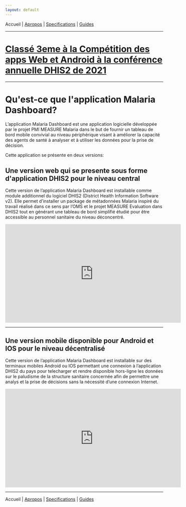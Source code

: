 ```yaml
---
layout: default
---
```

Accueil | [Apropos](./about.md) | [Specifications](./specs.md) | [Guides](./userguide.md)



* * * 
# [Classé 3eme à la Compétition des apps Web et Android à la conférence annuelle DHIS2 de 2021](https://www.youtube.com/watch?v=w4NLMA2Serg&list=PLo6Seh-066Ry07Eicb2QhE3B5URWZPbb2&index=37)
* * *


# Qu'est-ce que l'application Malaria Dashboard?

L’application Malaria Dashboard est une application logicielle développée par le projet PMI MEASURE Malaria dans le but de fournir un tableau de bord mobile convivial au niveau périphérique visant à améliorer la capacité des agents de santé à analyser et à utiliser les données pour la prise de décision.

Cette application se présente en deux versions:

## Une version web qui se presente sous forme d'application DHIS2 pour le niveau central

Cette version de l’application Malaria Dashboard est installable comme module additionnel du logiciel DHIS2 (District Health Information Software v2). Elle permet d’installer un package de métadonnées Malaria inspiré du travail réalisé dans ce sens par l’OMS et le projet MEASURE Evaluation dans DHIS2 tout en générant une tableau de bord simplifié étudié pour être accessible au personnel sanitaire du niveau déconcentré.

<iframe width="560" height="315" src="https://www.youtube.com/embed/zqi4HxoEVvM" title="YouTube video player" frameborder="0" allow="accelerometer; autoplay; clipboard-write; encrypted-media; gyroscope; picture-in-picture" allowfullscreen></iframe>



* * *


## Une version mobile disponible pour Android et IOS pour le niveau décentralisé
Cette version de l’application Malaria Dashboard est installable sur des terminaux mobiles Android ou IOS permettant une connexion à l’application DHIS2 du pays pour telecharger et rendre disponible hors-ligne les données sur le paludisme de la structure sanitaire concernée afin de permettre une analys et la prise de décisions sans la nécessité d’une connexion Internet.

<iframe width="560" height="315" src="https://www.youtube.com/embed/YifPLQ1qNCE" title="YouTube video player" frameborder="0" allow="accelerometer; autoplay; clipboard-write; encrypted-media; gyroscope; picture-in-picture" allowfullscreen></iframe>


* * *


Accueil | [Apropos](./about.md) | [Specifications](./specs.md) | [Guides](./userguide.md)